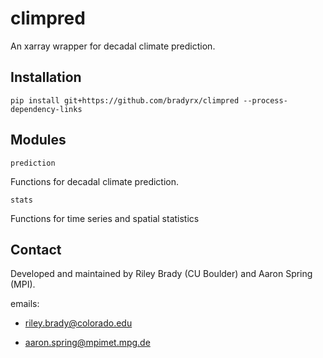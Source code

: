 # climpred 

An xarray wrapper for decadal climate prediction.

## Installation
```shell
pip install git+https://github.com/bradyrx/climpred --process-dependency-links
```

## Modules

`prediction`

Functions for decadal climate prediction.

`stats`

Functions for time series and spatial statistics

## Contact
Developed and maintained by Riley Brady (CU Boulder) and Aaron Spring (MPI).

emails: 

* riley.brady@colorado.edu

* aaron.spring@mpimet.mpg.de
